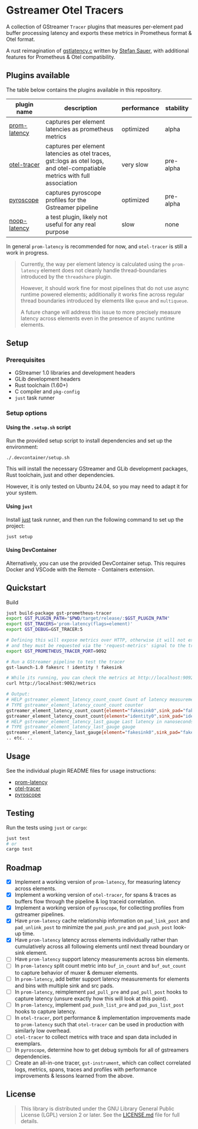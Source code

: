 # Gstreamer Otel Tracers

A collection of GStreamer `Tracer` plugins that measures per-element pad buffer processing latency and exports these metrics in Prometheus format & Otel format.

A rust reimagination of [gstlatency.c](https://gitlab.freedesktop.org/gstreamer/gstreamer/-/blob/main/subprojects/gstreamer/plugins/tracers/gstlatency.c) written by [Stefan Sauer](ensonic@users.sf.net), with additional features for Prometheus & Otel compatibility.

## Plugins available

The table below contains the plugins available in this repository.

| plugin name                                 | description                                                                                                               | performance | stability |
| ------------------------------------------- | ------------------------------------------------------------------------------------------------------------------------- | ----------- | --------- |
| [prom-latency](tracer/prometheus/README.md) | captures per element latencies as prometheus metrics                                                                      | optimized   | alpha     |
| [otel-tracer](tracer/otel/README.md)        | captures per element latencies as otel traces, gst::logs as otel logs, and otel-compatiable metrics with full association | very slow   | pre-alpha |
| [pyroscope](tracer/pyroscope/README.md)     | captures pyroscope profiles for the Gstreamer pipeline                                                                    | optimized   | pre-alpha |
| [noop-latency](tracer/noop/README.md)       | a test plugin, likely not useful for any real purpose                                                                     | slow        | none      |

In general `prom-latency` is recommended for now, and `otel-tracer` is still a work in progress.

> Currently, the way per element latency is calculated using the `prom-latency` element does not cleanly handle
> thread-boundaries introduced by the `threadshare` plugin.
>
> However, it should work fine for most pipelines that do not use async runtime powered elements; additionally it works fine across regular thread boundaries introduced by elements like `queue` and `multiqueue`.
>
> A future change will address this issue to more precisely measure latency across elements even in the presence of
> async runtime elements.

## Setup

### Prerequisites

- GStreamer 1.0 libraries and development headers
- GLib development headers
- Rust toolchain (1.60+)
- C compiler and `pkg-config`
- `just` task runner

### Setup options

#### Using the `.setup.sh` script

Run the provided setup script to install dependencies and set up the environment:

```bash
./.devcontainer/setup.sh
```

This will install the necessary GStreamer and GLib development packages, Rust toolchain, just and other dependencies.

However, it is only tested on Ubuntu 24.04, so you may need to adapt it for your system.

#### Using `just`

Install [just](https://github.com/casey/just) task runner, and then run the following command to set up the project:

```bash
just setup
```

#### Using DevContainer

Alternatively, you can use the provided DevContainer setup. This requires Docker and VSCode with the Remote - Containers extension.

## Quickstart

Build

```bash
just build-package gst-prometheus-tracer
export GST_PLUGIN_PATH="$PWD/target/release/:$GST_PLUGIN_PATH"
export GST_TRACERS='prom-latency(flags=element)'
export GST_DEBUG=GST_TRACER:5

# Defining this will expose metrics over HTTP, otherwise it will not expose metrics
# and they must be requested via the 'request-metrics' signal to the tracer.
export GST_PROMETHEUS_TRACER_PORT=9092

# Run a GStreamer pipeline to test the tracer
gst-launch-1.0 fakesrc ! identity ! fakesink

# While its running, you can check the metrics at http://localhost:9092/metrics
curl http://localhost:9092/metrics

# Output:
# HELP gstreamer_element_latency_count_count Count of latency measurements per element
# TYPE gstreamer_element_latency_count_count counter
gstreamer_element_latency_count_count{element="fakesink0",sink_pad="fakesink0.sink",src_pad="identity0.src"} 591573
gstreamer_element_latency_count_count{element="identity0",sink_pad="identity0.sink",src_pad="fakesrc0.src"} 591573
# HELP gstreamer_element_latency_last_gauge Last latency in nanoseconds per element
# TYPE gstreamer_element_latency_last_gauge gauge
gstreamer_element_latency_last_gauge{element="fakesink0",sink_pad="fakesink0.sink",src_pad="identity0.src"} 5104
.. etc. ..
```

## Usage

See the individual plugin README files for usage instructions:

- [prom-latency](tracer/prometheus/README.md)
- [otel-tracer](tracer/otel/README.md)
- [pyroscope](tracer/pyroscope/README.md)

## Testing

Run the tests using `just` or `cargo`:

```bash
just test
# or
cargo test
```

## Roadmap

- [x] Implement a working version of `prom-latency`, for measuring latency across elements.
- [x] Implement a working version of `otel-tracer`, for spans & traces as buffers flow through the pipeline & log traceid correlation.
- [x] Implement a working version of `pyroscope`, for collecting profiles from gstreamer pipelines.
- [x] Have `prom-latency` cache relationship information on `pad_link_post` and `pad_unlink_post` to minimize the `pad_push_pre` and `pad_push_post` look-up time.
- [x] Have `prom-latency` latency across elements individually rather than cumulatively across all following elements until next thread boundary or sink element.
- [ ] Have `prom-latency` support latency measurements across bin elements.
- [ ] In `prom-latency` split count metric into `buf_in_count` and `buf_out_count` to capture behavior of muxer & demuxer elements.
- [ ] In `prom-latency`, add better support latency measurements for elements and bins with multiple sink and src pads.
- [ ] In `prom-latency`, reimplement `pad_pull_pre` and `pad_pull_post` hooks to capture latency (unsure exactly how this will look at this point).
- [ ] In `prom-latency`, implement `pad_push_list_pre` and `pad_pus_list_post` hooks to capture latency.
- [ ] In `otel-tracer`, port performance & implementation improvements made to `prom-latency` such that `otel-tracer` can be used in production with similarly low overhead.
- [ ] `otel-tracer` to collect metrics with trace and span data included in exemplars.
- [ ] In `pyroscope`, determine how to get debug symbols for all of gstreamers dependencies.
- [ ] Create an all-in-one tracer, `gst-instrument`, which can collect correlated logs, metrics, spans, traces and profiles with performance improvements & lessons learned from the above.

## License

> This library is distributed under the GNU Library General Public License (LGPL) version 2 or later. See the [LICENSE.md](LICENSE.md) file for full details.
